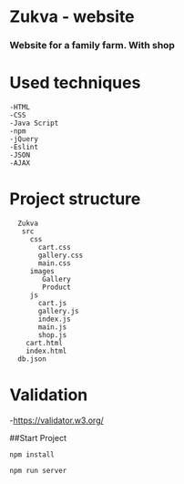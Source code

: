 # Zukva - website

### Website for a family farm. With shop

# Used techniques
    -HTML
    -CSS
    -Java Script
    -npm
    -jQuery
    -Eslint
    -JSON
    -AJAX
 # Project structure
      Zukva
       src
         css
           cart.css
           gallery.css
           main.css
         images
            Gallery
            Product
         js
           cart.js
           gallery.js
           index.js
           main.js
           shop.js
        cart.html   
        index.html  
      db.json  
    
 # Validation
 -https://validator.w3.org/

 ##Start Project
 ```
npm install
```
```
npm run server
```
